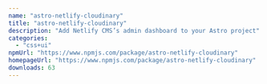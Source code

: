 ```yaml
---
name: "astro-netlify-cloudinary"
title: "astro-netlify-cloudinary"
description: "Add Netlify CMS’s admin dashboard to your Astro project"
categories:
  - "css+ui"
npmUrl: "https://www.npmjs.com/package/astro-netlify-cloudinary"
homepageUrl: "https://www.npmjs.com/package/astro-netlify-cloudinary"
downloads: 63
---
```

